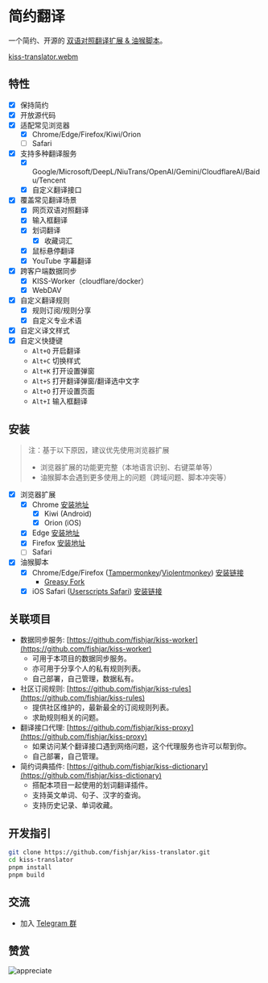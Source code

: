 # 简约翻译

一个简约、开源的 [双语对照翻译扩展 & 油猴脚本](https://github.com/fishjar/kiss-translator)。

[kiss-translator.webm](https://github.com/fishjar/kiss-translator/assets/1157624/f7ba8a5c-e4a8-4d5a-823a-5c5c67a0a47f)

## 特性

- [x] 保持简约
- [x] 开放源代码
- [x] 适配常见浏览器
  - [x] Chrome/Edge/Firefox/Kiwi/Orion
  - [ ] Safari
- [x] 支持多种翻译服务
  - [x] Google/Microsoft/DeepL/NiuTrans/OpenAI/Gemini/CloudflareAI/Baidu/Tencent
  - [x] 自定义翻译接口
- [x] 覆盖常见翻译场景
  - [x] 网页双语对照翻译
  - [x] 输入框翻译
  - [x] 划词翻译
    - [x] 收藏词汇
  - [x] 鼠标悬停翻译
  - [x] YouTube 字幕翻译
- [x] 跨客户端数据同步
  - [x] KISS-Worker（cloudflare/docker）
  - [x] WebDAV
- [x] 自定义翻译规则
  - [x] 规则订阅/规则分享
  - [x] 自定义专业术语
- [x] 自定义译文样式
- [x] 自定义快捷键
  - `Alt+Q` 开启翻译
  - `Alt+C` 切换样式
  - `Alt+K` 打开设置弹窗
  - `Alt+S` 打开翻译弹窗/翻译选中文字
  - `Alt+O` 打开设置页面
  - `Alt+I` 输入框翻译

## 安装

> 注：基于以下原因，建议优先使用浏览器扩展
>
> - 浏览器扩展的功能更完整（本地语言识别、右键菜单等）
> - 油猴脚本会遇到更多使用上的问题（跨域问题、脚本冲突等）

- [x] 浏览器扩展
  - [x] Chrome [安装地址](https://chrome.google.com/webstore/detail/kiss-translator/bdiifdefkgmcblbcghdlonllpjhhjgof?hl=zh-CN)
    - [x] Kiwi (Android)
    - [x] Orion (iOS)
  - [x] Edge [安装地址](https://microsoftedge.microsoft.com/addons/detail/%E7%AE%80%E7%BA%A6%E7%BF%BB%E8%AF%91/jemckldkclkinpjighnoilpbldbdmmlh?hl=zh-CN)
  - [x] Firefox [安装地址](https://addons.mozilla.org/zh-CN/firefox/addon/kiss-translator/)
  - [ ] Safari
- [x] 油猴脚本
  - [x] Chrome/Edge/Firefox ([Tampermonkey](https://www.tampermonkey.net/)/[Violentmonkey](https://violentmonkey.github.io/)) [安装链接](https://fishjar.github.io/kiss-translator/kiss-translator.user.js)
    - [Greasy Fork](https://greasyfork.org/zh-CN/scripts/472840-kiss-translator)
  - [x] iOS Safari ([Userscripts Safari](https://github.com/quoid/userscripts)) [安装链接](https://fishjar.github.io/kiss-translator/kiss-translator-ios-safari.user.js)

## 关联项目

- 数据同步服务: [https://github.com/fishjar/kiss-worker](https://github.com/fishjar/kiss-worker)
  - 可用于本项目的数据同步服务。
  - 亦可用于分享个人的私有规则列表。
  - 自己部署，自己管理，数据私有。
- 社区订阅规则: [https://github.com/fishjar/kiss-rules](https://github.com/fishjar/kiss-rules)
  - 提供社区维护的，最新最全的订阅规则列表。
  - 求助规则相关的问题。
- 翻译接口代理: [https://github.com/fishjar/kiss-proxy](https://github.com/fishjar/kiss-proxy)
  - 如果访问某个翻译接口遇到网络问题，这个代理服务也许可以帮到你。
  - 自己部署，自己管理。
- 简约词典插件: [https://github.com/fishjar/kiss-dictionary](https://github.com/fishjar/kiss-dictionary)
  - 搭配本项目一起使用的划词翻译插件。
  - 支持英文单词、句子、汉字的查询。
  - 支持历史记录、单词收藏。

## 开发指引

```sh
git clone https://github.com/fishjar/kiss-translator.git
cd kiss-translator
pnpm install
pnpm build
```

## 交流

- 加入 [Telegram 群](https://t.me/+RRCu_4oNwrM2NmFl)

## 赞赏

![appreciate](https://github.com/fishjar/kiss-translator/assets/1157624/ebaecabe-2934-4172-8085-af236f5ee399)
